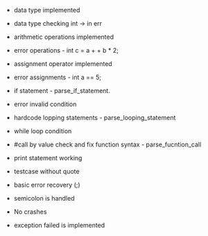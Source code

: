 - data type implemented
- data type checking int -> in err

- arithmetic operations implemented
- error operations - int c = a + + b * 2;

- assignment operator implemented
- error assignments - int a == 5;

- if statement - parse_if_statement. 
- error invalid condition


- hardcode lopping statements - parse_looping_statement
- while loop condition

- #call by value check and fix function syntax - parse_fucntion_call

- print statement working
- testcase without quote

- basic error recovery (;)
- semicolon is handled

- No crashes
- exception failed is implemented